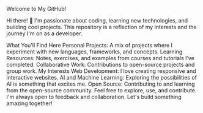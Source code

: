 Welcome to My GitHub!



Hi there! 👋 I'm passionate about coding, learning new technologies, and building cool projects. This repository is a reflection of my interests and the journey I'm on as a developer.

What You'll Find Here
Personal Projects: A mix of projects where I experiment with new languages, frameworks, and concepts.
Learning Resources: Notes, exercises, and examples from courses and tutorials I’ve completed.
Collaborative Work: Contributions to open-source projects and group work.
My Interests
Web Development: I love creating responsive and interactive websites.
AI and Machine Learning: Exploring the possibilities of AI is something that excites me.
Open Source: Contributing to and learning from the open-source community.
Feel free to explore, use, and contribute. I'm always open to feedback and collaboration. Let's build something amazing together!

